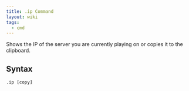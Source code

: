 ```yaml
---
title: .ip Command
layout: wiki
tags:
  - cmd
---
```

Shows the IP of the server you are currently playing on or copies it to the clipboard.

## Syntax
`.ip [copy]`
